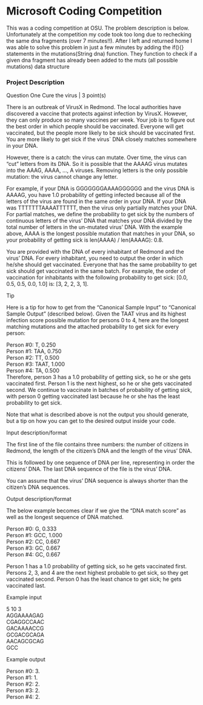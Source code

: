 <h1>Microsoft Coding Competition</h1>

<p>This was a coding competition at OSU. The problem description is below. Unfortunately at the competition my code took too long due to rechecking the same dna fragments (over 7 minutes!!). After I left and returned home I was able to solve this problem in just a few minutes by adding the if(){} statements in the mutations(String dna) function. They function to check if a given dna fragment has already been added to the muts (all possible mutations) data structure</p>

<h3>Project Description</h3>
<p>Question One Cure the virus | 3 point(s)</br>

There is an outbreak of VirusX in Redmond. The local authorities have discovered a vaccine that protects against infection by VirusX. However, they can only produce so many vaccines per week. Your job is to figure out the best order in which people should be vaccinated. Everyone will get vaccinated, but the people more likely to be sick should be vaccinated first. You are more likely to get sick if the virus` DNA closely matches somewhere in your DNA.</br>

However, there is a catch: the virus can mutate. Over time, the virus can “cut” letters from its DNA. So it is possible that the AAAAG virus mutates into the AAAG, AAAA, …, A viruses. Removing letters is the only possible mutation: the virus cannot change any letter.</br>

For example, if your DNA is GGGGGGGAAAAGGGGGG and the virus DNA is AAAAG, you have 1.0 probability of getting infected because all of the letters of the virus are found in the same order in your DNA. If your DNA was TTTTTTTAAAATTTTTT, then the virus only partially matches your DNA. For partial matches, we define the probability to get sick by the numbers of continuous letters of the virus’ DNA that matches your DNA divided by the total number of letters in the un-mutated virus’ DNA. With the example above, AAAA is the longest possible mutation that matches in your DNA, so your probability of getting sick is len(AAAA) / len(AAAAG): 0.8.</br>

You are provided with the DNA of every inhabitant of Redmond and the virus’ DNA. For every inhabitant, you need to output the order in which he/she should get vaccinated. Everyone that has the same probability to get sick should get vaccinated in the same batch. For example, the order of vaccination for inhabitants with the following probability to get sick: [0.0, 0.5, 0.5, 0.0, 1.0] is: [3, 2, 2, 3, 1].</br>

Tip</br>

Here is a tip for how to get from the “Canonical Sample Input” to “Canonical Sample Output” (described below). Given the TAAT virus and its highest infection score possible mutation for persons 0 to 4, here are the longest matching mutations and the attached probability to get sick for every person:</br>

Person #0: T, 0.250</br>
Person #1: TAA, 0.750</br>
Person #2: TT, 0.500</br>
Person #3: TAAT, 1.000</br>
Person #4: TA, 0.500</br>
Therefore, person 3 has a 1.0 probability of getting sick, so he or she gets vaccinated first. Person 1 is the next highest, so he or she gets vaccinated second. We continue to vaccinate in batches of probability of getting sick, with person 0 getting vaccinated last because he or she has the least probability to get sick.</br>

Note that what is described above is not the output you should generate, but a tip on how you can get to the desired output inside your code.</br>

Input description/format</br>

The first line of the file contains three numbers: the number of citizens in Redmond, the length of the citizen’s DNA and the length of the virus’ DNA.</br>

This is followed by one sequence of DNA per line, representing in order the citizens’ DNA. The last DNA sequence of the file is the virus’ DNA.</br>

You can assume that the virus’ DNA sequence is always shorter than the citizen’s DNA sequences.</br>

Output description/format</br>

The below example becomes clear if we give the “DNA match score” as well as the longest sequence of DNA matched.</br>

Person #0: G, 0.333</br>
Person #1: GCC, 1.000</br>
Person #2: CC, 0.667</br>
Person #3: GC, 0.667</br>
Person #4: GC, 0.667</br>

Person 1 has a 1.0 probability of getting sick, so he gets vaccinated first. Persons 2, 3, and 4 are the next highest probable to get sick, so they get vaccinated second. Person 0 has the least chance to get sick; he gets vaccinated last.</br>

Example input</br>

5 10 3</br>
AGGAAAAGAG</br>
CGAGGCCAAC</br>
GACAAAACCG</br>
GCGACGCAGA</br>
AACAGCGCAG</br>
GCC</br>

Example output</br>

Person #0: 3.</br>
Person #1: 1.</br>
Person #2: 2.</br>
Person #3: 2.</br>
Person #4: 2.</p> 
